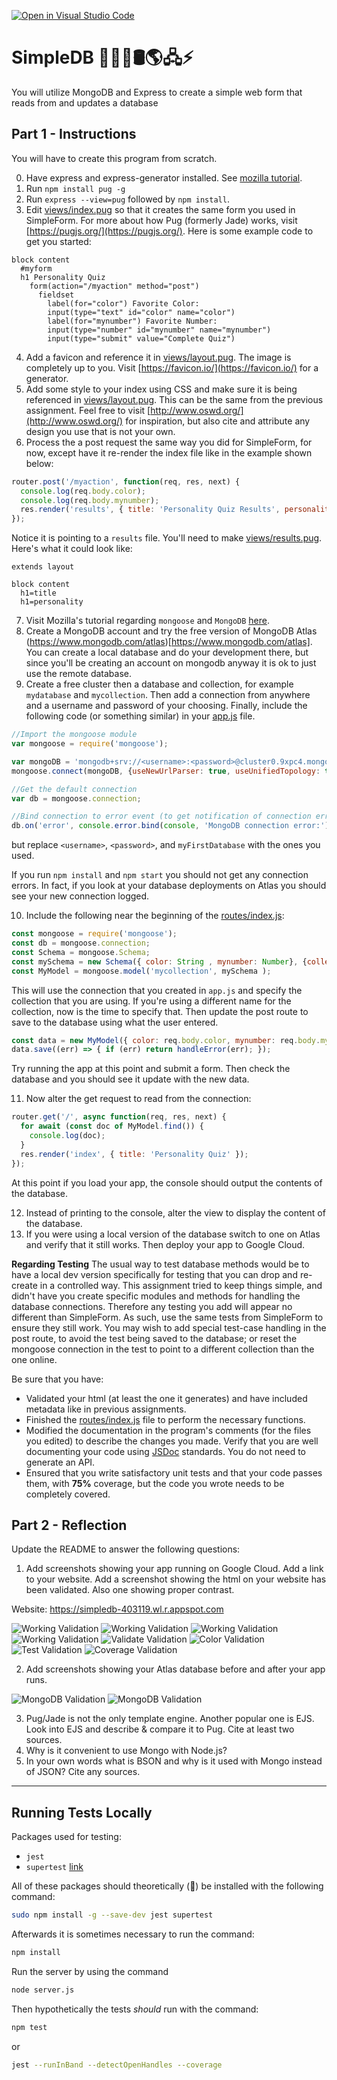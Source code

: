 [![Open in Visual Studio Code](https://classroom.github.com/assets/open-in-vscode-718a45dd9cf7e7f842a935f5ebbe5719a5e09af4491e668f4dbf3b35d5cca122.svg)](https://classroom.github.com/online_ide?assignment_repo_id=12534331&assignment_repo_type=AssignmentRepo)
# SimpleDB 💽🌐💾🛢️🌎🖧⚡

You will utilize MongoDB and Express to create a simple web form that reads from and updates a database

## Part 1 - Instructions

You will have to create this program from scratch.

0. Have express and express-generator installed. See [mozilla tutorial](https://developer.mozilla.org/en-US/docs/Learn/Server-side/Express_Nodejs/development_environment).
1. Run `npm install pug -g`
2. Run `express --view=pug` followed by `npm install`.
3. Edit [views/index.pug](views/index.pug) so that it creates the same form you used in SimpleForm. For more about how Pug (formerly Jade) works, visit [https://pugjs.org/](https://pugjs.org/). Here is some example code to get you started:

```pug
block content
  #myform
  h1 Personality Quiz
    form(action="/myaction" method="post")
      fieldset
        label(for="color") Favorite Color:
        input(type="text" id="color" name="color")
        label(for="mynumber") Favorite Number:
        input(type="number" id="mynumber" name="mynumber")
        input(type="submit" value="Complete Quiz")
```

4. Add a favicon and reference it in [views/layout.pug](views/layout.pug). The image is completely up to you. Visit [https://favicon.io/](https://favicon.io/) for a generator.
5. Add some style to your index using CSS and make sure it is being referenced in [views/layout.pug](views/layout.pug). This can be the same from the previous assignment. Feel free to visit [http://www.oswd.org/](http://www.oswd.org/) for inspiration, but also cite and attribute any design you use that is not your own.
6. Process the a post request the same way you did for SimpleForm, for now, except have it re-render the index file like in the example shown below:

```javascript
router.post('/myaction', function(req, res, next) {
  console.log(req.body.color);
  console.log(req.body.mynumber);
  res.render('results', { title: 'Personality Quiz Results', personality: "You like pizza" });
});
```

Notice it is pointing to a `results` file. You'll need to make [views/results.pug](views/results.pug). Here's what it could look like:

```pug
extends layout

block content
  h1=title
  h1=personality
```

7. Visit Mozilla's tutorial regarding `mongoose` and `MongoDB` [here](https://developer.mozilla.org/en-US/docs/Learn/Server-side/Express_Nodejs/mongoose).
8. Create a MongoDB account and try the free version of MongoDB Atlas (https://www.mongodb.com/atlas)[https://www.mongodb.com/atlas]. You can create a local database and do your development there, but since you'll be creating an account on mongodb anyway it is ok to just use the remote database.
9. Create a free cluster then a database and collection, for example `mydatabase` and `mycollection`. Then add a connection from anywhere and a username and password of your choosing. Finally, include the following code (or something similar) in your [app.js](app.js) file.

```javascript
//Import the mongoose module
var mongoose = require('mongoose');

var mongoDB = 'mongodb+srv://<username>:<password>@cluster0.9xpc4.mongodb.net/myFirstDatabase?retryWrites=true&w=majority';
mongoose.connect(mongoDB, {useNewUrlParser: true, useUnifiedTopology: true});

//Get the default connection
var db = mongoose.connection;

//Bind connection to error event (to get notification of connection errors)
db.on('error', console.error.bind(console, 'MongoDB connection error:'));
```

but replace `<username>`, `<password>`, and `myFirstDatabase` with the ones you used.

If you run `npm install` and `npm start` you should not get any connection errors. In fact, if you look at your database deployments on Atlas you should see your new connection logged.

10. Include the following near the beginning of the [routes/index.js](routes/index.js):

```javascript
const mongoose = require('mongoose');
const db = mongoose.connection;
const Schema = mongoose.Schema;
const mySchema = new Schema({ color: String , mynumber: Number}, {collection: 'mycollection'});
const MyModel = mongoose.model('mycollection', mySchema );
```

This will use the connection that you created in `app.js` and specify the collection that you are using. If you're using a different name for the collection, now is the time to specify that. Then update the post route to save to the database using what the user entered.

```javascript
const data = new MyModel({ color: req.body.color, mynumber: req.body.mynumber });
data.save((err) => { if (err) return handleError(err); });
```

Try running the app at this point and submit a form. Then check the database and you should see it update with the new data.

11. Now alter the get request to read from the connection:

```javascript
router.get('/', async function(req, res, next) {
  for await (const doc of MyModel.find()) {
    console.log(doc); 
  }
  res.render('index', { title: 'Personality Quiz' });
});
```

  At this point if you load your app, the console should output the contents of the database.

12. Instead of printing to the console, alter the view to display the content of the database.
13. If you were using a local version of the database switch to one on Atlas and verify that it still works. Then deploy your app to Google Cloud.

**Regarding Testing**
The usual way to test database methods would be to have a local dev version specifically for testing that you can drop and re-create in a controlled way. This assignment tried to keep things simple, and didn't have you create specific modules and methods for handling the database connections. Therefore any testing you add will appear no different than SimpleForm. As such, use the same tests from SimpleForm to ensure they still work. You may wish to add special test-case handling in the post route, to avoid the test being saved to the database; or reset the mongoose connection in the test to point to a different collection than the one online.

Be sure that you have:
* Validated your html (at least the one it generates) and have included metadata like in previous assignments.
* Finished the [routes/index.js](routes/index.js) file to perform the necessary functions.
* Modified the documentation in the program's comments (for the files you edited) to describe the changes you made. Verify that you are well documenting your code using [JSDoc](https://www.npmjs.com/package/jsdoc) standards. You do not need to generate an API.
* Ensured that you write satisfactory unit tests and that your code passes them, with **75%** coverage, but the code you wrote needs to be completely covered.

## Part 2 - Reflection
Update the README to answer the following questions:

 1. Add screenshots showing your app running on Google Cloud. Add a link to your website. Add a screenshot showing the html on your website has been validated. Also one showing proper contrast.

 Website: https://simpledb-403119.wl.r.appspot.com 

![Working Validation](Working_1.png)
![Working Validation](Working_2.png)
![Working Validation](Working_3.png)
![Working Validation](Working_4.png)
![Validate Validation](simpledb_validate.png)
![Color Validation](simpledb_a11y.png)
![Test Validation](tests.png)
![Coverage Validation](tests_coverage.png)

 2. Add screenshots showing your Atlas database before and after your app runs.

 ![MongoDB Validation](MongoDB_1.png)
 ![MongoDB Validation](MongoDB_2.png)

 
 3. Pug/Jade is not the only template engine. Another popular one is EJS. Look into EJS and describe & compare it to Pug. Cite at least two sources.
 4. Why is it convenient to use Mongo with Node.js?
 5. In your own words what is BSON and why is it used with Mongo instead of JSON? Cite any sources.

 ---
## Running Tests Locally
 Packages used for testing:
 * `jest`
 * `supertest` [link](https://www.npmjs.com/package/supertest)
 
All of these packages should theoretically (🤞) be installed with the following command:
```bash
sudo npm install -g --save-dev jest supertest
```
Afterwards it is sometimes necessary to run the command:
```bash
npm install
```
Run the server by using the command
```bash
node server.js
```

Then hypothetically the tests *should* run with the command:
```bash
npm test
```
or
```bash
jest --runInBand --detectOpenHandles --coverage
```